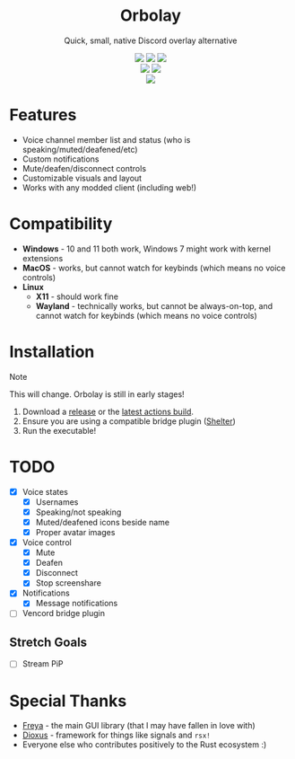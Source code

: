 <div align="center">
  <h1>Orbolay</h1>
  <p>Quick, small, native Discord overlay alternative</p>
</div>

<div align="center">
  <img src="https://img.shields.io/github/actions/workflow/status/SpikeHD/Orbolay/build.yml" />
  <img src="https://img.shields.io/github/commit-activity/m/SpikeHD/Orbolay" />
  <img src="https://img.shields.io/github/release-date/SpikeHD/Orbolay" />
</div>

<div align="center">
  <a href="https://discord.gg/agQ9mRdHMZ"><img src="https://img.shields.io/discord/1128909403672821811?logo=discord&color=%20%235865F2" /></a>
  <img src="https://img.shields.io/github/stars/SpikeHD/Orbolay" />
</div>

<div align="center">
  <img src="https://github.com/user-attachments/assets/d7adf8d3-96e5-4159-ac1d-7afb131e1fc1" />
</div>

# Features

* Voice channel member list and status (who is speaking/muted/deafened/etc)
* Custom notifications
* Mute/deafen/disconnect controls
* Customizable visuals and layout
* Works with any modded client (including web!)

# Compatibility

* **Windows** - 10 and 11 both work, Windows 7 might work with kernel extensions
* **MacOS** - works, but cannot watch for keybinds (which means no voice controls)
* **Linux**
  * **X11** - should work fine
  * **Wayland** - technically works, but cannot be always-on-top, and cannot watch for keybinds (which means no voice controls)

# Installation

> [!NOTE]
> This will change. Orbolay is still in early stages!

1. Download a [release](https://github.com/SpikeHD/Orbolay/releases) or the [latest actions build](https://github.com/SpikeHD/Orbolay/actions/workflows/build.yml).
2. Ensure you are using a compatible bridge plugin ([Shelter](https://github.com/SpikeHD/shelter-plugins?tab=readme-ov-file#orbolay-bridge))
3. Run the executable!

# TODO

* [x] Voice states
  * [x] Usernames
  * [x] Speaking/not speaking
  * [x] Muted/deafened icons beside name
  * [x] Proper avatar images
* [x] Voice control
  * [x] Mute
  * [x] Deafen
  * [x] Disconnect
  * [x] Stop screenshare
* [x] Notifications
  * [x] Message notifications
* [ ] Vencord bridge plugin

## Stretch Goals

* [ ] Stream PiP

# Special Thanks

* [Freya](https://github.com/marc2332/freya) - the main GUI library (that I may have fallen in love with)
* [Dioxus](https://dioxuslabs.com/) - framework for things like signals and `rsx!`
* Everyone else who contributes positively to the Rust ecosystem :)
